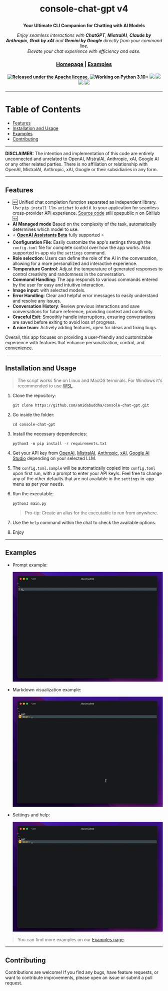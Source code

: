 <div align="center">

<h1>

console-chat-gpt v4

</h1>

**Your Ultimate CLI Companion for Chatting with AI Models**

_Enjoy seamless interactions with **ChatGPT**, **MistralAI**, **Claude by Anthropic**, **Grok by xAI** and **Gemini by Google** directly from your command line. </br>Elevate your chat experience with efficiency and ease._

<h3>

[Homepage](https://github.com/amidabuddha/consoleChatGPT) | [Examples](/examples)

</h3>

 <h4 align="center">
  <a href="https://github.com/amidabuddha/consoleChatGPT/blob/main/LICENSE.md">
  <img src="https://img.shields.io/github/license/amidabuddha/consoleChatGPT" alt="Released under the Apache license." />
  </a>
  <img src="https://img.shields.io/badge/Python-3.10+-blue" alt="Working on Python 3.10+" />
  <img src="https://img.shields.io/github/stars/amidabuddha/consoleChatGPT"/>
  <img src="https://img.shields.io/github/issues/amidabuddha/consoleChatGPT"/>
  <img src="https://img.shields.io/github/forks/amidabuddha/consoleChatGPT"/>
  <img src="https://img.shields.io/badge/platform-Linux%20%7C%20macOS-blue"/>
</h4>

</div>

---

# Table of Contents

- [Features](#features)
- [Installation and Usage](#installation-and-usage)
- [Examples](#examples)
- [Contributing](#contributing)

---

**DISCLAIMER:**
The intention and implementation of this code are entirely unconnected and unrelated to OpenAI, MistralAI, Anthropic, xAI, Google AI or any other related parties. There is no affiliation
or relationship with OpenAI, MistralAI, Anthropic, xAI, Google or their subsidiaries in any form.

---

## Features

- :new: Unified chat completion function separated as independent library. Use `pip install llm-unichat` to add it to your application for seamless cross-provider API experience. [Source code](https://github.com/amidabuddha/llm-unichat) still opepublic n on GitHub :new:
- **AI Managed mode** Based on the complexity of the task, automatically determines which model to use.
- :star: [**OpenAI Assistants Beta**](https://platform.openai.com/docs/assistants/overview) fully supported :star:
- **Configuration File**: Easily customize the app's settings through the `config.toml` file for complete control over
  how the app works. Also supported in-app via the `settings` command.
- **Role selection**: Users can define the role of the AI in the conversation, allowing for a more personalized and
  interactive experience.
- **Temperature Control**: Adjust the temperature of generated responses to control creativity and randomness in the
  conversation.
- **Command Handling**: The app responds to various commands entered by the user for easy and intuitive interaction.
- **Image input**: with selected models.
- **Error Handling**: Clear and helpful error messages to easily understand and resolve any issues.
- **Conversation History**: Review previous interactions and save conversations for future reference, providing context
  and continuity.
- **Graceful Exit**: Smoothly handle interruptions, ensuring conversations are saved before exiting to avoid loss of
  progress.
- **A nice team**: Actively adding features, open for ideas and fixing bugs.

Overall, this app focuses on providing a user-friendly and customizable experience with features that enhance
personalization, control, and convenience.

---

## Installation and Usage

> The script works fine on Linux and MacOS terminals. For Windows it's recommended to use [WSL](https://learn.microsoft.com/en-us/windows/wsl/).

1. Clone the repository:

   ```shell
   git clone https://github.com/amidabuddha/console-chat-gpt.git
   ```

2. Go inside the folder:

   ```shell
   cd console-chat-gpt
   ```

3. Install the necessary dependencies:

   ```shell
   python3 -m pip install -r requirements.txt
   ```

4. Get your API key from [OpenAI](https://platform.openai.com/account/api-keys), [MistralAI](https://console.mistral.ai/user/api-keys/), [Anthropic](https://console.anthropic.com/settings/keys), [xAI](https://console.x.ai/), [Google AI Studio](https://aistudio.google.com/apikey) depending on your selected LLM.

5. The `config.toml.sample` will be automatically copied into `config.toml` upon first run, with a prompt to enter your API key/s. Feel free to change any of the other defaults that are not available in the `settings` in-app menu as per your needs.

6. Run the executable:

   ```shell
   python3 main.py
   ```

   > Pro-tip:
   > Create an alias for the executable to run from anywhere.

7. Use the `help` command within the chat to check the available options.

8. Enjoy

---

## Examples

- Prompt example:

  ![example_python](examples/python_for_loop.gif)

- Markdown visualization example:

  ![example_markdown](examples/markdown_preview.gif)

- Settings and help:

  ![example_settings](examples/settings_preview.gif)

> You can find more examples on our [Examples page](EXAMPLES.md).

---

## Contributing

Contributions are welcome! If you find any bugs, have feature requests, or want to contribute improvements, please open an issue or submit a pull request.

